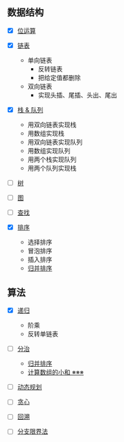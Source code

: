 ## 数据结构

- [x] [位运算](bitwise.go)

- [x] [链表](linked_list.go)
  - 单向链表
    - 反转链表
    - 把给定值都删除
  - 双向链表
    - 实现头插、尾插、头出、尾出
  
- [x] [栈 & 队列](stack_queue.go)
  - 用双向链表实现栈
  - 用数组实现栈
  - 用双向链表实现队列
  - 用数组实现队列
  - 用两个栈实现队列
  - 用两个队列实现栈
  
- [ ] [树]()

- [ ] [图]()

- [ ] [查找]()

- [x] [排序](comparison_sort.go)

  - 选择排序
  - 冒泡排序
  - 插入排序
  - [归并排序](merge_sort.go)
  
## 算法

- [x] [递归](recursion.go)
  - 阶乘
  - 反转单链表
  
- [ ] [分治]()
  - [归并排序](merge_sort.go)
  - [计算数组的小和 ※※※](small_sum.go)

- [ ] [动态规划]()

- [ ] [贪心]()

- [ ] [回溯]()

- [ ] [分支限界法]()

